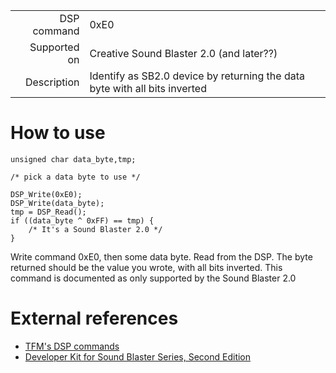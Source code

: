 |    |    |
|---:|:---|
|DSP command|0xE0|
|Supported on|Creative Sound Blaster 2.0 (and later??)|
|Description|Identify as SB2.0 device by returning the data byte with all bits inverted|

# How to use

    unsigned char data_byte,tmp;

    /* pick a data byte to use */

    DSP_Write(0xE0);
    DSP_Write(data_byte);
    tmp = DSP_Read();
    if ((data_byte ^ 0xFF) == tmp) {
        /* It's a Sound Blaster 2.0 */
    }

Write command 0xE0, then some data byte. Read from the DSP. The byte returned should be the value you wrote, with all bits inverted.
This command is documented as only supported by the Sound Blaster 2.0

# External references
- [TFM's DSP commands](http://the.earth.li/~tfm/oldpage/sb_dsp.html)
- [Developer Kit for Sound Blaster Series, Second Edition](http://hackipedia.org/Platform/x86/Sound/Creative%20Labs/ISA,%20Sound%20Blaster/pdf/Sound%20Blaster%20Series%20Developer%20Kit%2c%20Second%20Edition.pdf)

